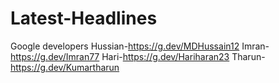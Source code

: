 # Latest-Headlines
Google developers
Hussian-https://g.dev/MDHussain12
Imran-https://g.dev/Imran77
Hari-https://g.dev/Hariharan23
Tharun-https://g.dev/Kumartharun
